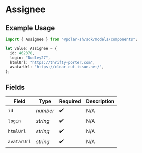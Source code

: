 # Assignee

## Example Usage

```typescript
import { Assignee } from "@polar-sh/sdk/models/components";

let value: Assignee = {
  id: 462378,
  login: "Dudley27",
  htmlUrl: "https://thrifty-porter.com",
  avatarUrl: "https://clear-cut-issue.net/",
};
```

## Fields

| Field              | Type               | Required           | Description        |
| ------------------ | ------------------ | ------------------ | ------------------ |
| `id`               | *number*           | :heavy_check_mark: | N/A                |
| `login`            | *string*           | :heavy_check_mark: | N/A                |
| `htmlUrl`          | *string*           | :heavy_check_mark: | N/A                |
| `avatarUrl`        | *string*           | :heavy_check_mark: | N/A                |